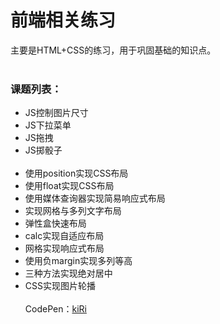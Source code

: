 前端相关练习
===
主要是HTML+CSS的练习，用于巩固基础的知识点。
<br><br>
### 课题列表：
+ JS控制图片尺寸
+ JS下拉菜单
+ JS拖拽
+ JS掷骰子
<br><br>
+ 使用position实现CSS布局
+ 使用float实现CSS布局
+ 使用媒体查询器实现简易响应式布局
+ 实现网格与多列文字布局
+ 弹性盒快速布局
+ calc实现自适应布局
+ 网格实现响应式布局
+ 使用负margin实现多列等高
+ 三种方法实现绝对居中
+ CSS实现图片轮播
<br><br>
CodePen：<a target="_blank" href="http://codepen.io/kiRinoi/#">kiRi</a>
